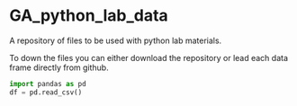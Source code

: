 # GA_python_lab_data

A repository of files to be used with python lab materials.

To down the files you can either download the repository or lead each data frame directly from github.

```python
import pandas as pd
df = pd.read_csv()
```
